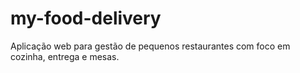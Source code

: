 # my-food-delivery
Aplicação web para gestão de pequenos restaurantes com foco em cozinha, entrega e mesas.
